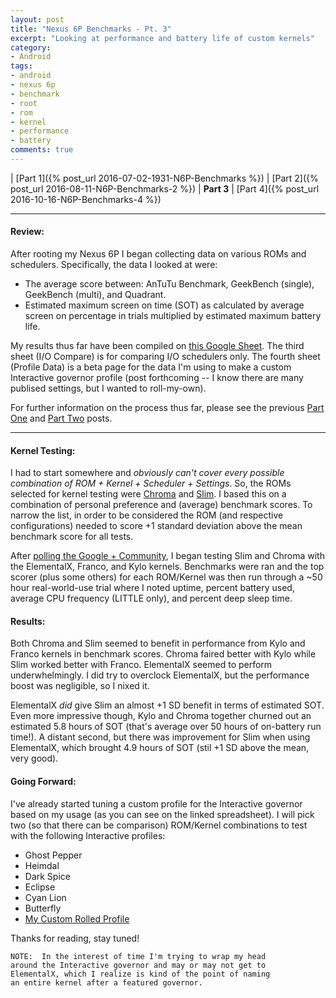 ```yaml
---
layout: post
title: "Nexus 6P Benchmarks - Pt. 3"
excerpt: "Looking at performance and battery life of custom kernels"
category:
- Android
tags:
- android
- nexus 6p
- benchmark
- root
- rom
- kernel
- performance
- battery
comments: true
---
```


| [Part 1]({% post_url 2016-07-02-1931-N6P-Benchmarks %}) | [Part 2]({% post_url 2016-08-11-N6P-Benchmarks-2 %}) | **Part 3** | [Part 4]({% post_url 2016-10-16-N6P-Benchmarks-4 %})

-----

#### Review:

After rooting my Nexus 6P I began collecting data on 
various ROMs and schedulers.  Specifically, the data I 
looked at were:

- The average score between:  AnTuTu Benchmark, GeekBench 
(single), GeekBench (multi), and Quadrant.
- Estimated maximum screen on time (SOT) as calculated by 
average screen on percentage in trials multiplied by 
estimated maximum battery life.

My results thus far have been compiled on [this Google 
Sheet](https://docs.google.com/spreadsheets/d/1KmZNyyYLXeVFufpmpVK-hl0sieGGy3hC5bjhIXYLU_A/edit).  The third sheet (I/O Compare) is for comparing I/O 
schedulers only.  The fourth sheet (Profile Data) is a beta 
page for the data I'm using to make a custom Interactive 
governor profile (post forthcoming -- I know there are 
many publised settings, but I wanted to roll-my-own).

For further information on the process thus far, please 
see the previous [Part 
One](https://gtbjj.github.io/android/1931-N6P-Benchmarks/) 
and [Part 
Two](https://gtbjj.github.io/android/N6P-Benchmarks-2/) 
posts.

-----

#### Kernel Testing:

I had to start somewhere and *obviously can't cover every 
possible combination of ROM + Kernel + Scheduler + Settings*.  So, the ROMs selected 
for kernel testing were [Chroma](http://forum.xda-developers.com/nexus-6p/development/rom-chroma-11-08-2015-lockscreen-navbar-t3244444) and 
[Slim](http://forum.xda-developers.com/nexus-6p/development/rom-slim6-alpha-t3343367).  I based this on a combination of personal preference 
and (average) benchmark scores.  To narrow the list, in order 
to be considered the ROM (and respective configurations) needed to score +1 
standard deviation above the mean benchmark score for all tests.

After [polling the Google + Community](https://plus.google.com/u/0/+AustinHaedicke/posts/eHq2aDCVLv8), I began testing Slim and Chroma with the 
ElementalX, Franco, and Kylo kernels.  Benchmarks were ran and the top scorer (plus some others) for each ROM/Kernel was then run through a ~50 hour real-world-use trial where I noted uptime, percent battery used, average CPU frequency (LITTLE only), and percent deep sleep time.

#### Results:

Both Chroma and Slim seemed to benefit in performance from Kylo and Franco kernels in benchmark scores.  Chroma faired better with 
Kylo while Slim worked better with Franco.  ElementalX 
seemed to perform underwhelmingly.  I did try to overclock 
ElementalX, but the performance boost was negligible, so I 
nixed it.  

ElementalX *did* give Slim an almost +1 SD benefit in terms 
of estimated SOT.  Even more impressive though, Kylo and Chroma together churned out an estimated 5.8 hours of SOT (that's average over 50 hours of on-battery run time!).  A distant second, but there was improvement for Slim 
when using ElementalX, which brought 4.9 hours of SOT (stil +1 SD above the mean, very good).

#### Going Forward:

I've already started tuning a custom profile for the Interactive governor based on my usage (as you can see on the linked spreadsheet).  I will 
pick two (so that there can be comparison) ROM/Kernel 
combinations to test with the following Interactive profiles:

- Ghost Pepper
- Heimdal
- Dark Spice
- Eclipse
- Cyan Lion
- Butterfly
- [My Custom Rolled Profile](https://github.com/savagezen/scripts/blob/master/interactive-austin.sh)

Thanks for reading, stay tuned!

```
NOTE:  In the interest of time I'm trying to wrap my head
around the Interactive governor and may or may not get to
ElementalX, which I realize is kind of the point of naming
an entire kernel after a featured governor.
```
